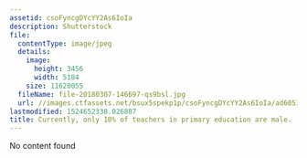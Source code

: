 ```yaml
---
assetid: csoFyncgDYcYY2As6IoIa
description: Shutterstock
file:
  contentType: image/jpeg
  details:
    image:
      height: 3456
      width: 5184
    size: 11620055
  fileName: file-20180307-146697-qs9bsl.jpg
  url: //images.ctfassets.net/bsux5spekp1p/csoFyncgDYcYY2As6IoIa/ad605117aa4befb39a23ff4611e074e6/file-20180307-146697-qs9bsl.jpg
lastmodified: 1524652338.026887
title: Currently, only 10% of teachers in primary education are male.
---
```

No content found